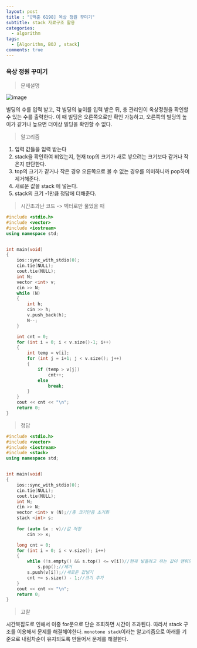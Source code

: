 ```yaml
---
layout: post
title : "[백준 6198] 옥상 정원 꾸미기"
subtitle: stack 자료구조 활용
categories:
  - algorithm
tags:
  - [Algorithm, BOJ , stack]
comments: true
---
```

### 옥상 정원 꾸미기

> 문제설명   

![image](https://user-images.githubusercontent.com/55472510/113670768-7c7fcd80-96f0-11eb-80d8-998af12cc4f1.png)

빌딩의 수를 입력 받고, 각 빌딩의 높이를 입력 받은 뒤, 총 관리인이 옥상정원을 확인할 수 있는 수를 출력한다.
이 때 빌딩은 오른쪽으로만 확인 가능하고, 오른쪽의 빌딩의 높이가 같거나 높으면 더이상 빌딩을 확인할 수 없다. 

> 알고리즘
1. 입력 값들을 입력 받는다
2. stack을 확인하여 비었는지, 현재 top의 크기가 새로 넣으려는 크기보다 같거나 작은지 판단한다.
3. top의 크기가 같거나 작은 경우 오른쪽으로 볼 수 없는 경우를 의미하니까 pop하여 제거해준다.
4. 새로운 값을 stack 에 넣는다.
5. stack의 크기 -1만큼 정답에 더해준다.
   

> 시간초과난 코드 -> 벡터로만 풀었을 때
```cpp
#include <stdio.h>
#include <vector>
#include <iostream>
using namespace std;


int main(void)
{
	ios::sync_with_stdio(0);
	cin.tie(NULL);
	cout.tie(NULL);
	int N;
	vector <int> v;
	cin >> N;
	while (N)
	{
		int h;
		cin >> h;
		v.push_back(h);
		N--;
	}

	int cnt = 0;
	for (int i = 0; i < v.size()-1; i++)
	{
		int temp = v[i];
		for (int j = i+1; j < v.size(); j++)
		{
			if (temp > v[j])
				cnt++;
			else
				break;
		}
	}
	cout << cnt << "\n";
	return 0;
}
```

> 정답
```cpp
#include <stdio.h>
#include <vector>
#include <iostream>
#include <stack>
using namespace std;


int main(void)
{
	ios::sync_with_stdio(0);
	cin.tie(NULL);
	cout.tie(NULL);
	int N;
	cin >> N;
	vector <int> v (N);//총 크기만큼 초기화
	stack <int> s;
	
	for (auto &x : v)//값 저장
		cin >> x;

	long cnt = 0;
	for (int i = 0; i < v.size(); i++)
	{
		while (!s.empty() && s.top() <= v[i])//현재 넣을려고 하는 값이 맨위의 값보다 크면->stack에 있는것이 그 뒤에것을 볼 수 없으므로
			s.pop();//제거
		s.push(v[i]);//새로운 값넣기 
		cnt += s.size() - 1;//크기 추가
	}
	cout << cnt << "\n";
	return 0;
}
```
> 고찰   

시간복잡도로 인해서 이중 for문으로 단순 조회하면 시간이 초과된다.
따라서 stack 구조를 이용해서 문제를 해결해야한다.
`monotone stack`이라는 알고리즘으로 아래를 기준으로 내림차순이 유지되도록 만들어서 문제를 해결한다. 